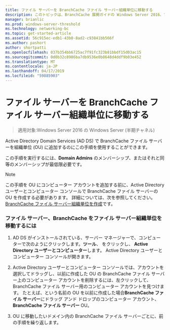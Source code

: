 ```yaml
---
title: ファイル サーバーを BranchCache ファイル サーバー組織単位に移動する
description: このトピックは、BranchCache 展開ガイドの Windows Server 2016、ブランチ オフィスに WAN 帯域幅使用量を最適化するために分散され、ホスト型キャッシュ モードで BranchCache を展開する方法を示しますの一部
manager: brianlic
ms.prod: windows-server-threshold
ms.technology: networking-bc
ms.topic: get-started-article
ms.assetid: 56c915ec-edb1-43b0-8ad2-c93841bb566f
ms.author: pashort
author: shortpatti
ms.openlocfilehash: 037b354bb6725ac7f91fc323b81bbdf15d03ac15
ms.sourcegitcommit: 0d0b32c8986ba7db9536e0b8648d4ddf9b03e452
ms.translationtype: MT
ms.contentlocale: ja-JP
ms.lasthandoff: 04/17/2019
ms.locfileid: "59885903"
---
```

# <a name="move-file-servers-to-the-branchcache-file-servers-organizational-unit"></a>ファイル サーバーを BranchCache ファイル サーバー組織単位に移動する

>適用対象:Windows Server 2016 の Windows Server (半期チャネル)

Active Directory Domain Services (AD DS) で BranchCache ファイル サーバーを組織単位 (OU) に追加するのにこの手順を使用することができます。  
  
この手順を実行するには、**Domain Admins** のメンバーシップ、またはそれと同等のメンバーシップが最低限必要です。  
  
> [!NOTE]  
> この手順を OU にコンピューター アカウントを追加する前に、Active Directory ユーザーとコンピューター コンソールで BranchCache ファイル サーバーの OU を作成する必要があります。 詳細については、次を参照してください。 [BranchCache ファイル サーバー組織単位を作成](../../branchcache/deploy/Create-the-BranchCache-File-Servers-Organizational-Unit.md)です。  
  
### <a name="to-move-file-servers-to-the-branchcache-file-servers-organizational-unit"></a>ファイル サーバー、BranchCache をファイル サーバー組織単位を移動するには  
  
1.  AD DS がインストールされている、サーバー マネージャーで、コンピューターで次のようにクリックします。**ツール**、 をクリックし、 **Active Directory ユーザーとコンピューター**します。 Active Directory ユーザーとコンピューター コンソールが開きます。  
  
2.  Active Directory ユーザーとコンピューター コンソールでは、アカウントを選択してドラッグし、以前に作成した OU の BranchCache ファイル サーバー上のコンピューター アカウントを削除するには、左クリックして、BranchCache ファイル サーバー用のコンピューター アカウントを見つけます。 たとえば、という名前の OU を以前に作成した場合**BranchCache ファイル サーバー**にドラッグ アンド ドロップのコンピューター アカウント、 **BranchCache ファイル サーバー** OU。  
  
3.  OU に移動したいドメイン内の BranchCache ファイル サーバーごとに、前の手順を繰り返します。  
  


